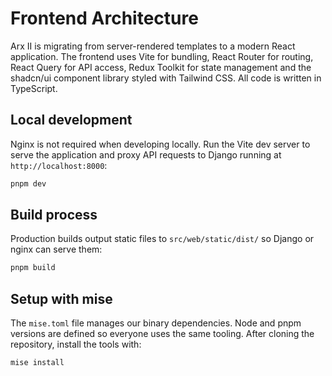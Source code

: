 # Frontend Architecture

Arx II is migrating from server-rendered templates to a modern React application. The frontend uses Vite for bundling, React Router for routing, React Query for API access, Redux Toolkit for state management and the shadcn/ui component library styled with Tailwind CSS. All code is written in TypeScript.

## Local development

Nginx is not required when developing locally. Run the Vite dev server to serve the application and proxy API requests to Django running at `http://localhost:8000`:

```bash
pnpm dev
```

## Build process

Production builds output static files to `src/web/static/dist/` so Django or nginx can serve them:

```bash
pnpm build
```

## Setup with mise

The `mise.toml` file manages our binary dependencies. Node and pnpm versions are defined so everyone uses the same tooling. After cloning the repository, install the tools with:

```bash
mise install
```
